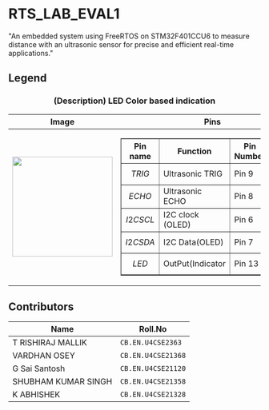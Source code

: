 # RTS_LAB_EVAL1
"An embedded system using FreeRTOS on STM32F401CCU6 to measure distance with an ultrasonic sensor for precise and efficient real-time applications."
## Legend

<div align="center">
<h3> (Description) LED Color based indication</h3>

| Image | Pins |
| --- | --- |
| <div align="center"> <img src="(https://github.com/Rishirox03/RTS_LAB_EVAL1/issues/1#issue-2640203350)" width="200px"/> </div> | <table border="1"><tr><th>Pin name</th><th>Function</th><th>Pin Number</th><th>GPIO Port</th></tr><tr><td> $${TRIG}$$ </td><td>Ultrasonic TRIG </td><td>Pin 9 </td><td> GPIOA</td></tr><tr><td> $${ECHO}$$ </td><td>Ultrasonic ECHO </td><td>Pin 8 </td><td> GPIOA</td></tr><tr><td> $${I2C SCL }$$ </td><td> I2C clock (OLED) </td><td>Pin 6 </td><td> GPIOB</td></tr><tr><td> $${I2C SDA}$$ </td><td> I2C Data(OLED) </td><td>Pin 7 </td><td> GPIOB</td></tr><tr><td> $${LED}$$ </td><td>OutPut(Indicator </td><td>Pin 13 </td><td> GPIOC</td></tr></table> |

</div>

## Contributors

<div align="center">

| Name | Roll.No |
| --- | --- |
| T RISHIRAJ MALLIK | `CB.EN.U4CSE2363` |
| VARDHAN OSEY | `CB.EN.U4CSE21368` |
| G Sai Santosh | `CB.EN.U4CSE21120` |
| SHUBHAM KUMAR SINGH | `CB.EN.U4CSE21358` |
| K ABHISHEK | `CB.EN.U4CSE21328` |

</div>



